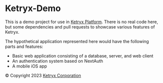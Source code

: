 # Ketryx-Demo

This is a demo project for use in [Ketryx Platform](https://www.ketryx.com/platform). There is no real code here, but some dependencies and pull requests to showcase various features of Ketryx.

The hypothetical application represented here would have the following parts and features:

* Basic web application consisting of a database, server, and web client
* An authentication system based on NextAuth
* A mobile iOS app

© Copyright 2023 [Ketryx Corporation](https://www.ketryx.com/)
